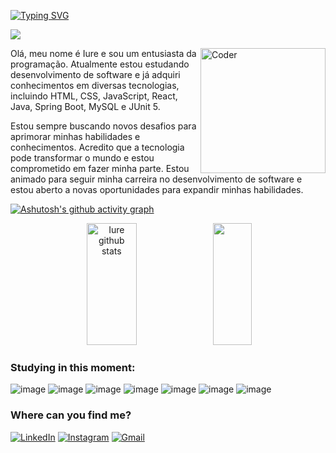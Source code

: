 [![Typing SVG](https://readme-typing-svg.herokuapp.com/?color=000000&size=30&center=true&vCenter=true&width=1000&lines=Hello,+My+name+is+Iure;I'm+from+Brazil;I+student+systems+Development;Be+Welcome!+:%29)](https://git.io/typing-svg)


![](https://komarev.com/ghpvc/?username=iure11&style=flat-square)

<img src="https://lh3.googleusercontent.com/sSfisjP_ZzCrqXYzdkGDd7cSBl6o7ksRXPZHmZk6yZHZGpVBR4hKaU706AufXHcCQvAMPe_KbpofFxLqTgKDNT6-Lp6wUQhVVEjyHiICCwCtae_yPLSc6yV_qkf4d0xYxl9uhjgDdU8RQTKeYj0OTxZm4Iv_EzDA4I_Otsi6id0AMBxdwHrXoCC4J2VoixUVlCz1LMJHfIFlvdl5GMmUFmfsO4VTyc_Z8oE0-g1D1Xy3z3rGrY6VLx0i2RdU6EiY8cx66dwU7qK3k5ihBeBWhfckuKMULSSgzQJDG1V1d-KKZ92sYCHZpkcgNRPCs-hJb9Bv8G7-hkzmrtgoKLB0Eic6pGOodvk-hsTENc3HDFr_de-2H8BVkbcSltMn-NgLrO4-rQZmp12tT7lNyYa8Ruz6413r1MnNJWUKDzj91ACBYn16kWREQnOiCkyHAr2ud6NssA30Ihqu6dzk2NR3__SYwVLeup9m6vwsX1hqCXo9c5kvlQ4WKJSthQNZucA4p2OK8nGSxpCpcgsqpgB5xthW04Km1j1UHDH2GxOgM6f7YrA5hPQjAb4OYVABNlAmhPWtYHKDMcMtkWFegCWaOqXYosOwr1N2no9EQlnLD5szWepib6ZNkWbSuC-ukn8vfVqmuzcgBJiou51eBws5mUVaDtp9IAMl-Bd3r-FZoMD0IxgVhIeIfGhKNKGBoHrkRjU38Fp88SjoNciH7H_utMrgG5S8OtyrFKTerdu6e7mKtdmvhsqBbKwoCydRxaEAWKqeUuiFbim7NdbWwWK3-TeQvc9fB5KogP3ujSOLgmegpjVpVZxNzAopXb34kJ7-QfmTw9yA5r2NLdGTLBeYn6dGENxzRJP2Ply6fCTefWm-IZapBN_2P8LScowqzqYlPkjpMV56Lk0Ceay_8KAvmb0PV0m-fJSLar-MZJ9xwV0j2bB9mtu6ZpCKPiNRrxzEzQ2v6ANCn8_wobOZMdu1NQ=w512-h512-s-no?authuser=0" min-width="250px" m ax-width="200px" width="200px" align="right" alt="Coder">
<p align="left">
  <p>Olá, meu nome é Iure e sou um entusiasta da programação. Atualmente estou estudando desenvolvimento de software e já adquiri conhecimentos em diversas tecnologias, incluindo HTML, CSS, JavaScript, React, Java, Spring Boot, MySQL e JUnit 5. </p>
  Estou sempre buscando novos desafios para aprimorar minhas habilidades e conhecimentos. Acredito que a tecnologia pode transformar o mundo e estou comprometido em fazer minha parte. Estou animado para seguir minha carreira no desenvolvimento de software e estou aberto a novas oportunidades para expandir minhas habilidades.</p>
</p>










[![Ashutosh's github activity graph](https://github-readme-activity-graph.cyclic.app/graph?username=iure11&theme=high-contrast)](https://github.com/ashutosh00710/github-readme-activity-graph)



<div align="center">  
  <img width="40%" height="195px" src="https://github-readme-stats.vercel.app/api?username=iure11&show_icons=true&count_private=true&hide_border=true&title_color=FFFFFF&icon_color=ff1a4&text_color=c9d1d9&bg_color=0d1117" alt="Iure github stats" /> 
  <img width="35%" height="195px" src="https://github-readme-stats.vercel.app/api/top-langs/?username=iure11&layout=compact&hide_border=true&title_color=FFFFFF&text_color=FFFFFF&bg_color=0d1117" />
</div>

### Studying in this moment:
![image](https://img.shields.io/badge/HTML5-E34F26?style=for-the-badge&logo=html5&logoColor=white)
![image](https://img.shields.io/badge/CSS3-1572B6?style=for-the-badge&logo=css3&logoColor=white)
![image](https://img.shields.io/badge/JavaScript-323330?style=for-the-badge&logo=javascript&logoColor=F7DF1E)
![image](https://img.shields.io/badge/React-20232A?style=for-the-badge&logo=react&logoColor=61DAFB)
![image](https://img.shields.io/badge/Java-ED8B00?style=for-the-badge&logo=java&logoColor=white)
![image](https://img.shields.io/badge/Spring-6DB33F?style=for-the-badge&logo=spring&logoColor=white)
![image](https://img.shields.io/badge/MySQL-00000F?style=for-the-badge&logo=mysql&logoColor=white)

### Where can you find me?
[![LinkedIn](https://img.shields.io/badge/linkedin-%230077B5.svg?style=for-the-badge&logo=linkedin&logoColor=white&link=https://www.linkedin.com/in/iure)](https://www.linkedin.com/in/iure)
  [![Instagram](https://img.shields.io/badge/Instagram-%23E4405F.svg?style=for-the-badge&logo=Instagram&logoColor=white&link=https://www.instagram.com/iamiure)](https://www.instagram.com/iamiure)
  [![Gmail](https://img.shields.io/badge/Gmail-D14836?style=for-the-badge&logo=gmail&logoColor=white&link=mailto:iure.oliveira@estudante.iftm.edu.br)](mailto:iure.oliveira@estudante.iftm.edu.br)


